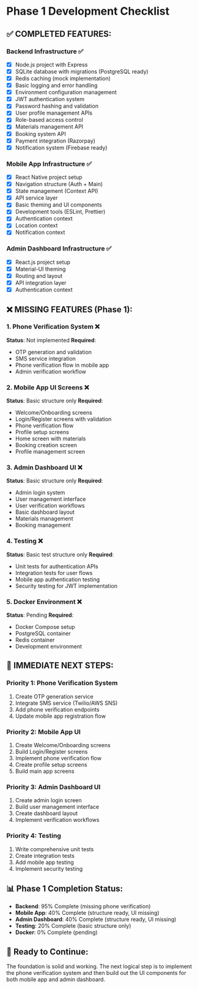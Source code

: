 # Phase 1 Development Checklist

## ✅ **COMPLETED FEATURES:**

### Backend Infrastructure ✅
- [x] Node.js project with Express
- [x] SQLite database with migrations (PostgreSQL ready)
- [x] Redis caching (mock implementation)
- [x] Basic logging and error handling
- [x] Environment configuration management
- [x] JWT authentication system
- [x] Password hashing and validation
- [x] User profile management APIs
- [x] Role-based access control
- [x] Materials management API
- [x] Booking system API
- [x] Payment integration (Razorpay)
- [x] Notification system (Firebase ready)

### Mobile App Infrastructure ✅
- [x] React Native project setup
- [x] Navigation structure (Auth + Main)
- [x] State management (Context API)
- [x] API service layer
- [x] Basic theming and UI components
- [x] Development tools (ESLint, Prettier)
- [x] Authentication context
- [x] Location context
- [x] Notification context

### Admin Dashboard Infrastructure ✅
- [x] React.js project setup
- [x] Material-UI theming
- [x] Routing and layout
- [x] API integration layer
- [x] Authentication context

## ❌ **MISSING FEATURES (Phase 1):**

### 1. Phone Verification System ❌
**Status**: Not implemented
**Required**: 
- OTP generation and validation
- SMS service integration
- Phone verification flow in mobile app
- Admin verification workflow

### 2. Mobile App UI Screens ❌
**Status**: Basic structure only
**Required**:
- Welcome/Onboarding screens
- Login/Register screens with validation
- Phone verification flow
- Profile setup screens
- Home screen with materials
- Booking creation screen
- Profile management screen

### 3. Admin Dashboard UI ❌
**Status**: Basic structure only
**Required**:
- Admin login system
- User management interface
- User verification workflows
- Basic dashboard layout
- Materials management
- Booking management

### 4. Testing ❌
**Status**: Basic test structure only
**Required**:
- Unit tests for authentication APIs
- Integration tests for user flows
- Mobile app authentication testing
- Security testing for JWT implementation

### 5. Docker Environment ❌
**Status**: Pending
**Required**:
- Docker Compose setup
- PostgreSQL container
- Redis container
- Development environment

## 🎯 **IMMEDIATE NEXT STEPS:**

### Priority 1: Phone Verification System
1. Create OTP generation service
2. Integrate SMS service (Twilio/AWS SNS)
3. Add phone verification endpoints
4. Update mobile app registration flow

### Priority 2: Mobile App UI
1. Create Welcome/Onboarding screens
2. Build Login/Register screens
3. Implement phone verification flow
4. Create profile setup screens
5. Build main app screens

### Priority 3: Admin Dashboard UI
1. Create admin login screen
2. Build user management interface
3. Create dashboard layout
4. Implement verification workflows

### Priority 4: Testing
1. Write comprehensive unit tests
2. Create integration tests
3. Add mobile app testing
4. Implement security testing

## 📊 **Phase 1 Completion Status:**
- **Backend**: 95% Complete (missing phone verification)
- **Mobile App**: 40% Complete (structure ready, UI missing)
- **Admin Dashboard**: 40% Complete (structure ready, UI missing)
- **Testing**: 20% Complete (basic structure only)
- **Docker**: 0% Complete (pending)

## 🚀 **Ready to Continue:**
The foundation is solid and working. The next logical step is to implement the phone verification system and then build out the UI components for both mobile app and admin dashboard.
